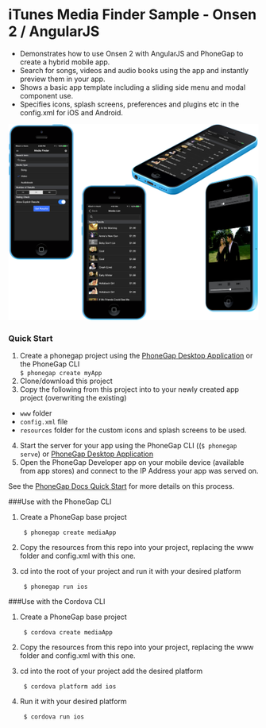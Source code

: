 iTunes Media Finder Sample - Onsen 2 / AngularJS
=================================================================
- Demonstrates how to use Onsen 2 with AngularJS and PhoneGap to create a hybrid mobile app.
- Search for songs, videos and audio books using the app and instantly preview them in your app.
- Shows a basic app template including a sliding side menu and modal component use. 
- Specifies icons, splash screens, preferences and plugins etc in the config.xml for iOS and Android.

![](resources/screenshots/app-collage.png)


### Quick Start
1. Create a phonegap project using the [PhoneGap Desktop Application](https://github.com/phonegap/phonegap-app-desktop) or the PhoneGap CLI  
    `$ phonegap create myApp`
2. Clone/download this project 
3. Copy the following from this project into to your newly created app project (overwriting the existing)
  - `www` folder 
  - `config.xml` file 
  - `resources` folder for the custom icons and splash screens to be used.   
4. Start the server for your app using the PhoneGap CLI ((`$ phonegap serve`) or [PhoneGap Desktop Application](https://github.com/phonegap/phonegap-app-desktop) 
5. Open the PhoneGap Developer app on your mobile device (available from app stores) and connect to the IP Address your app was served on. 

See the [PhoneGap Docs Quick Start](http://docs.phonegap.com/getting-started/2-install-mobile-app/) for more details on this process.
 
 
###Use with the PhoneGap CLI
1. Create a PhoneGap base project
        
        $ phonegap create mediaApp
 
2. Copy the resources from this repo into your project, replacing the www folder and config.xml with this one.    
    
3. cd into the root of your project and run it with your desired platform 
    
        $ phonegap run ios


###Use with the Cordova CLI
1. Create a PhoneGap base project
    
        $ cordova create mediaApp
    
2. Copy the resources from this repo into your project, replacing the www folder and config.xml with this one.
    
3. cd into the root of your project add the desired platform
    
        $ cordova platform add ios

4. Run it with your desired platform
 
        $ cordova run ios
